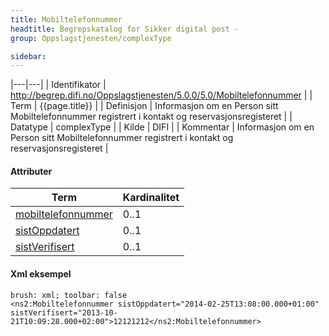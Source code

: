 ```yaml
--- 
title: Mobiltelefonnummer  
headtitle: Begrepskatalog for Sikker digital post -  
group: Oppslagstjenesten/complexType  

sidebar:
---
```


|---|---|
| Identifikator | <http://begrep.difi.no/Oppslagstjenesten/5.0.0/5.0/Mobiltelefonnummer> |
| Term          | {{page.title}} |
| Definisjon    | Informasjon om en Person sitt Mobiltelefonnummer registrert i kontakt og reservasjonsregisteret |
| Datatype      | complexType |
| Kilde         | DIFI |
| Kommentar     | Informasjon om en Person sitt Mobiltelefonnummer registrert i kontakt og reservasjonsregisteret |

#### Attributer

| Term                                             | Kardinalitet |
| ------------------------------------------------ | ------------ |
| [mobiltelefonnummer]({{site.baseurl}}/resources/begrep/felles/mobiltelefonnummer) | 0..1         |
| [sistOppdatert]({{site.baseurl}}/resources/begrep/felles/sistOppdatert)           | 0..1         |
| [sistVerifisert]({{site.baseurl}}/resources/begrep/felles/sistVerifisert)         | 0..1         |

#### Xml eksempel

``` 
brush: xml; toolbar: false
<ns2:Mobiltelefonnummer sistOppdatert="2014-02-25T13:08:00.000+01:00" sistVerifisert="2013-10-21T10:09:28.000+02:00">12121212</ns2:Mobiltelefonnummer>
```
